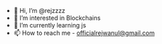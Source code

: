 - 👋 Hi, I’m @rejzzzz 
- 👀 I’m interested in Blockchains 
- 🌱 I’m currently learning js
- 📫 How to reach me - officialrejwanul@gmail.com


<!---
rejzzzz/rejzzzz is a ✨ special ✨ repository because its `README.md` (this file) appears on your GitHub profile.
You can click the Preview link to take a look at your changes.
--->
